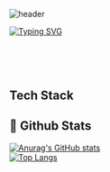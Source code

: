 
![header](https://capsule-render.vercel.app/api?type=speech&text=cO_de...Ing%20🤪&textColor=ffffff&color=0:6a11cb,100:2575fc&height=220)


<div>
  <!--Body-->
  
[![Typing SVG](https://readme-typing-svg.demolab.com?font=Fira+Code&weight=700&size=22&pause=1000&color=1C18DC&background=FFFFFF&width=435&height=30&lines=The+five+boxing+wizards+jump+quickly)](https://git.io/typing-svg)
  
   ##
  <br/>
  <br/>
  
   ## Tech Stack
 
  
  ## 🤔 Github Stats
  [![Anurag's GitHub stats](https://github-readme-stats.vercel.app/api?username=Jiyu-Kim)](https://github.com/anuraghazra/github-readme-stats)
  <br/>
  [![Top Langs](https://github-readme-stats.vercel.app/api/top-langs/?username=Jiyu-Kim)](https://github.com/anuraghazra/github-readme-stats)
  
</div>



<!--
**PARKJAEGWON/PARKJAEGWON** is a ✨ _special_ ✨ repository because its `README.md` (this file) appears on your GitHub profile.

Here are some ideas to get you started:

- 🔭 I’m currently working on ...
- 🌱 I’m currently learning ...
- 👯 I’m looking to collaborate on ...
- 🤔 I’m looking for help with ...
- 💬 Ask me about ...
- 📫 How to reach me: ...
- 😄 Pronouns: ...
- ⚡ Fun fact: ...
-->
